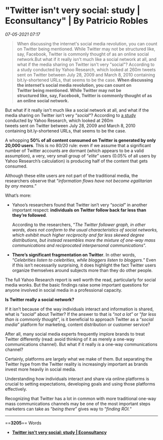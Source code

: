# "Twitter isn't very social: study | Econsultancy" | By Patricio Robles

*07-05-2021 07:17* 

> When discussing the internet's social media revolution, you can count on Twitter being mentioned. While Twitter may not be structured like, say, Facebook, Twitter is commonly thought of as an online social network.But what if it really isn't much like a social network at all, and what if the media sharing on Twitter isn't very "social"? According to a study conducted by Yahoo Research, which looked at 260m tweets sent on Twitter between July 28, 2009 and March 8, 2010 containing bit.ly-shortened URLs, that seems to be the case.
**When discussing the internet’s social media revolution, you can count on  
Twitter being mentioned. While Twitter may not be  
structured like, say, Facebook, Twitter is commonly thought of as an online social network.**

But what if it really isn’t much like a social network at all, and what if the media sharing on Twitter isn’t very “*social*“? According to [a study](http://research.yahoo.com/pub/3386) conducted by Yahoo Research, which looked at 260m  
tweets sent on Twitter between July 28, 2009 and March 8, 2010  
containing bit.ly-shortened URLs, that seems to be the case.

A whopping **50% of all content consumed on Twitter is generated by only 20,000 users**. This is no 80/20 rule: even if we assume that a significant number of Twitter accounts are dormant (which appears to be a valid assumption), a very, very small group of “*elite*” users (0.05% of all users by Yahoo Research’s calculation) is producing half of the content that gets consumed.

Although these elite users are not part of the traditional media, the researchers observe that “*information flows have not become egalitarian by any means.*”

What’s more:

-   Yahoo’s researchers found that Twitter isn’t very “*social*” in another important respect: **individuals on Twitter follow back far less than they’re followed**.
    
    According to the researchers, “*The Twitter follower graph, in other words, does not conform to the usual characteristics of social networks, which exhibit much higher reciprocity and far less skewed degree distributions, but instead resembles more the mixture of one-way mass communications and reciprocated interpersonal communications*“.
    
-   **There’s significant fragmentation on Twitter**. In other words, “*Celebrities listen to celebrities, while bloggers listen to bloggers.*” Even if this isn’t necessarily surprising, it does highlight the fact Twitter users organize themselves around subjects more than they do other people.

The full Yahoo Research report is well worth the read, particularly for social media wonks. But the basic findings raise some important questions for anyone involved in social media in a professional capacity.

**Is Twitter really a social network?**

If it isn’t because of the way individuals interact and information is shared, what is “*social*” about Twitter? If the answer to that is “*not a lot*” or “*far less than is commonly thought*“, is it beneficial to approach Twitter as a “*social media*” platform for marketing, content distribution or customer service?

After all, many social media experts frequently implore brands to treat Twitter differently (read: avoid thinking of it as merely a one-way communications channel). But what if it really *is* a one-way communications channel?

Certainly, platforms are largely what we make of them. But separating the Twitter hype from the Twitter reality is increasingly important as brands invest more heavily in social media.

Understanding how individuals interact and share via online platforms is crucial to setting expectations, developing goals and using those platforms effectively.

Recognizing that Twitter has a lot in common with more traditional one-way mass communications channels may be one of the most important steps marketers can take as “*being there*” gives way to “*finding ROI.*“
***

==**3205**== Words

- **[Twitter isn't very social: study | Econsultancy](https://econsultancy.com/twitter-isn-t-very-social-study/)**
